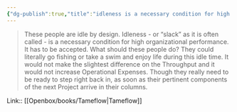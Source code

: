 ```yaml
---
{"dg-publish":true,"title":"idleness is a necessary condition for high organizational performance","tags":["quotes"],"date":"2023-03-07T09:24:51+04:00","modified_at":"2023-07-10T15:33:15+03:00","alias":"idleness is a necessary condition for high organizational performance","dg-path":"/quotes/202303070924.md","permalink":"/quotes/202303070924/","dgPassFrontmatter":true}
---
```



> These people are idle by design. Idleness - or “slack” as it is often called - is a necessary condition for high organizational performance. It has to be accepted. What should these people do? They could literally go fishing or take a swim and enjoy life during this idle time. It would not make the slightest difference on the Throughput and it would not increase Operational Expenses. Though they really need to be ready to step right back in, as soon as their pertinent components of the next Project arrive in their columns.

Link:: [[Openbox/books/Tameflow|Tameflow]]
